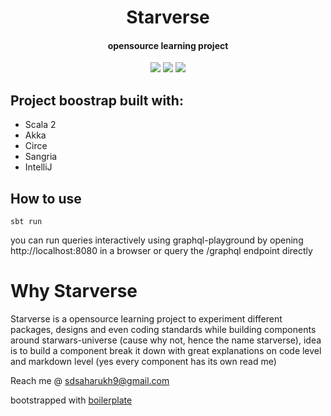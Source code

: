 <h1 align="center">Starverse 
</h1>
<h4 align="center">opensource learning project</h1>

<p align="center">
  <a href="https://www.scala-lang.org/" target="_blank"><img src="https://img.shields.io/badge/scala-v2-%23DC322F.svg?logo=scala"></a>
  <a href="https://graphql.org/" target="_blank"><img src="https://img.shields.io/badge/GraphQL-v14.5.8-ff69b4.svg?logo=GraphQL"></a>
  <a href="https://github.com/codica2" target="_blank"><img src="https://img.shields.io/badge/licence-Apache-green.svg" /></a>
</p>

## Project boostrap built with:

- Scala 2
- Akka
- Circe
- Sangria
- IntelliJ

## How to use

```console
sbt run
```
you can run queries interactively using graphql-playground by opening http://localhost:8080 in a browser or query the /graphql endpoint directly
# Why Starverse

Starverse is a opensource learning project to experiment different packages, designs and even coding standards while building components around starwars-universe (cause why not, hence the name starverse), idea is to build a component break it down with great explanations on code level and markdown level (yes every component has its own read me)

Reach me @ sdsaharukh9@gmail.com

bootstrapped with [boilerplate](https://github.com/sangria-graphql/sangria-akka-http-example)
